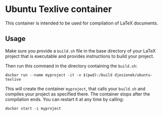 # Ubuntu Texlive container
This container is intended to be used for compilation of LaTeX documents.

## Usage
Make sure you provide a `build.sh` file in the base directory of your LaTeX 
project that is executable and provides instructions to build your project.

Then run this command in the directory containing the `build.sh`:

`docker run --name myproject -it -v $(pwd):/build djesionek/ubuntu-texlive`

This will create the container `myproject`, that calls your `build.sh` and
compiles your project as specified there.
The container stops after the compilation ends. You can restart it at any time by calling:

`docker start -i myproject`